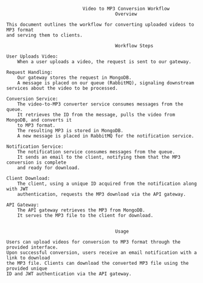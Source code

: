                                 Video to MP3 Conversion Workflow
                                            Overview

    This document outlines the workflow for converting uploaded videos to MP3 format
    and serving them to clients.
        
                                            Workflow Steps

    User Uploads Video:
        When a user uploads a video, the request is sent to our gateway.

    Request Handling:
        Our gateway stores the request in MongoDB.
        A message is placed on our queue (RabbitMQ), signaling downstream services about the video to be processed.

    Conversion Service:
        The video-to-MP3 converter service consumes messages from the queue.
        It retrieves the ID from the message, pulls the video from MongoDB, and converts it 
        to MP3 format.
        The resulting MP3 is stored in MongoDB.
        A new message is placed in RabbitMQ for the notification service.

    Notification Service:
        The notification service consumes messages from the queue.
        It sends an email to the client, notifying them that the MP3 conversion is complete
        and ready for download.

    Client Download:
        The client, using a unique ID acquired from the notification along with JWT
        authentication, requests the MP3 download via the API gateway.

    API Gateway:
        The API gateway retrieves the MP3 from MongoDB.
        It serves the MP3 file to the client for download.

                                            
                                            Usage

    Users can upload videos for conversion to MP3 format through the provided interface.
    Upon successful conversion, users receive an email notification with a link to download
    the MP3 file. Clients can download the converted MP3 file using the provided unique 
    ID and JWT authentication via the API gateway.
